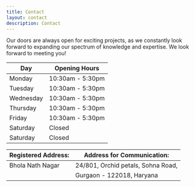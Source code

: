 ```yaml
---
title: Contact
layout: contact
description: Contact
---
```


Our doors are always open for exciting projects, as we constantly look forward to expanding our spectrum of knowledge and expertise. We look forward to meeting you!

| Day       | Opening Hours    |
| --------- | ---------------  |
| Monday    | 10:30am - 5:30pm |
| Tuesday   | 10:30am - 5:30pm |
| Wednesday | 10:30am - 5:30pm |
| Thursday  | 10:30am - 5:30pm |
| Friday    | 10:30am - 5:30pm |
| Saturday  | Closed           |
| Saturday  | Closed           |

|Registered Address: | Address for Communication: |
|--------------------|-------------------|
|Bhola Nath Nagar    | 24/801, Orchid petals, Sohna Road,
|                    | Gurgaon - 122018, Haryana| 